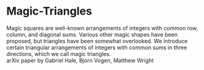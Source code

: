 # Magic-Triangles

Magic squares are well-known arrangements of integers with common row, column,
and diagonal sums. Various other magic shapes have been proposed, but triangles have
been somewhat overlooked. We introduce certain triangular arrangements of integers with
common sums in three directions, which we call magic triangles. </br>
                                      arXiv paper by Gabriel Hale, Bjorn Vogen, Matthew Wright
